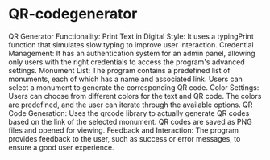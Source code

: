 # QR-codegenerator
QR Generator
Functionality: Print Text in Digital Style: It uses a typingPrint function that simulates slow typing to improve user interaction. Credential Management: It has an authentication system for an admin panel, allowing only users with the right credentials to access the program's advanced settings. Monument List: The program contains a predefined list of monuments, each of which has a name and associated link. Users can select a monument to generate the corresponding QR code. Color Settings: Users can choose from different colors for the text and QR code. The colors are predefined, and the user can iterate through the available options. QR Code Generation: Uses the qrcode library to actually generate QR codes based on the link of the selected monument. QR codes are saved as PNG files and opened for viewing. Feedback and Interaction: The program provides feedback to the user, such as success or error messages, to ensure a good user experience.
